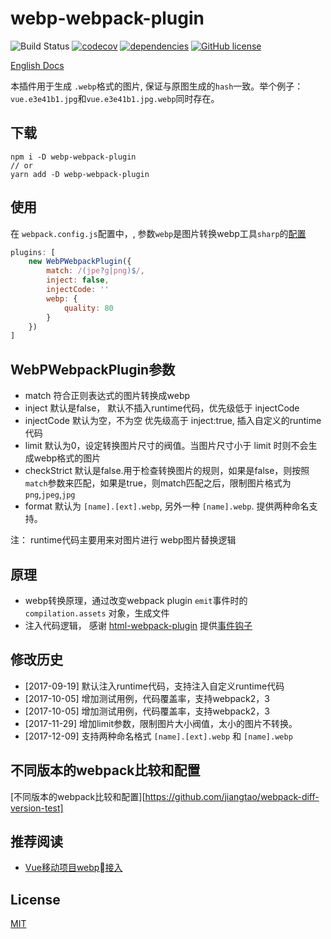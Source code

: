 # webp-webpack-plugin

![Build Status](https://travis-ci.org/jiangtao/webp-webpack-plugin.svg?branch=master)
[![codecov](https://img.shields.io/codecov/c/github/jiangtao/webp-webpack-plugin.svg?style=flat-square)](https://codecov.io/gh/jiangtao/webp-webpack-plugin)
[![dependencies](https://img.shields.io/david/jiangtao/webp-webpack-plugin.svg?style=flat-square)](https://david-dm.org/jiangtao/webp-webpack-plugin)
[![GitHub license](https://img.shields.io/badge/license-MIT-blue.svg)](https://raw.githubusercontent.com/jiangtao/webp-webpack-plugin/master/LICENSE)

[English Docs](./README.md)

本插件用于生成 `.webp`格式的图片, 保证与原图生成的`hash`一致。举个例子： `vue.e3e41b1.jpg`和`vue.e3e41b1.jpg.webp`同时存在。 

## 下载

```npm
npm i -D webp-webpack-plugin 
// or
yarn add -D webp-webpack-plugin
```

## 使用

在 `webpack.config.js`配置中，, 参数`webp`是图片转换webp工具`sharp`的[配置](http://sharp.dimens.io/en/stable/api-output/#webp) 

```javascript
plugins: [
    new WebPWebpackPlugin({
        match: /(jpe?g|png)$/,
        inject: false, 
        injectCode: '' 
        webp: {
            quality: 80
        }
    })
]
```

## WebPWebpackPlugin参数

- match 符合正则表达式的图片转换成webp
- inject 默认是false， 默认不插入runtime代码，优先级低于 injectCode
- injectCode 默认为空，不为空 优先级高于 inject:true, 插入自定义的runtime代码
- limit 默认为0，设定转换图片尺寸的阀值。当图片尺寸小于 limit 时则不会生成webp格式的图片
- checkStrict 默认是false.用于检查转换图片的规则，如果是false，则按照`match`参数来匹配，如果是true，则match匹配之后，限制图片格式为`png`,`jpeg`,`jpg`
- format 默认为 `[name].[ext].webp`, 另外一种 `[name].webp`. 提供两种命名支持。

注： runtime代码主要用来对图片进行 webp图片替换逻辑


## 原理

- webp转换原理，通过改变webpack plugin `emit`事件时的 `compilation.assets` 对象，生成文件
- 注入代码逻辑， 感谢 [html-webpack-plugin](https://github.com/jantimon/html-webpack-plugin) 提供[事件钩子](https://github.com/jantimon/html-webpack-plugin#events)

## 修改历史

- [2017-09-19] 默认注入runtime代码，支持注入自定义runtime代码
- [2017-10-05] 增加测试用例，代码覆盖率，支持webpack2，3
- [2017-10-05] 增加测试用例，代码覆盖率，支持webpack2，3
- [2017-11-29] 增加limit参数，限制图片大小阀值，太小的图片不转换。
- [2017-12-09] 支持两种命名格式 `[name].[ext].webp` 和 `[name].webp`


## 不同版本的webpack比较和配置 

[不同版本的webpack比较和配置][https://github.com/jiangtao/webpack-diff-version-test]

## 推荐阅读

- [Vue移动项目webp接入](https://github.com/jiangtao/blog/issues/10)

## License 

[MIT](./LICENSE)



